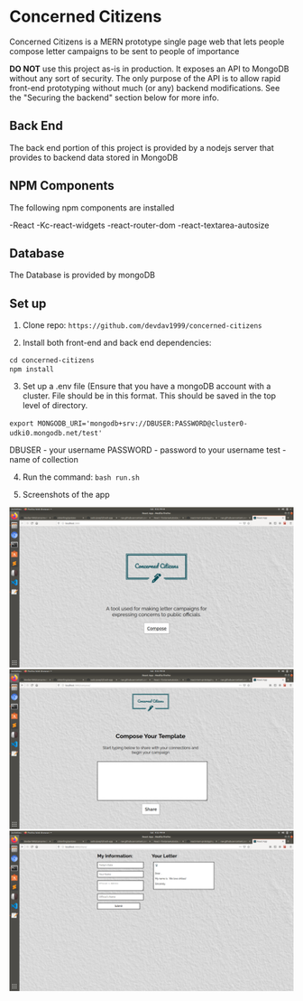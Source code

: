 # Concerned Citizens

Concerned Citizens is a MERN prototype single page web that lets people compose letter campaigns to be sent to people of importance

**DO NOT** use this project as-is in production. It exposes an API to MongoDB
without any sort of security. The only purpose of the API is to allow rapid
front-end prototyping without much (or any) backend modifications. See the
"Securing the backend" section below for more info.

## Back End
The back end portion of this project is provided by a nodejs server that provides to backend data stored in MongoDB

## NPM Components

The following npm components are installed

-React
-Kc-react-widgets
-react-router-dom
-react-textarea-autosize

## Database

The Database is provided by mongoDB


## Set up

1. Clone repo:
`https://github.com/devdav1999/concerned-citizens`

2. Install both front-end and back end dependencies:

```
cd concerned-citizens
npm install
```

3. Set up a .env file (Ensure that you have a mongoDB account with a cluster. File should be in this format. This should be saved in the top level of directory.

`export MONGODB_URI='mongodb+srv://DBUSER:PASSWORD@cluster0-udki0.mongodb.net/test'`


DBUSER - your username
PASSWORD - password to your username
test - name of collection

4. Run the command:
`bash run.sh`


5. Screenshots of the app

![Screenshot](./client/public/screenshot1.png)
![Screenshot](./client/public/screenshot2.png)
![Screenshot](./client/public/screenshot3.png)


